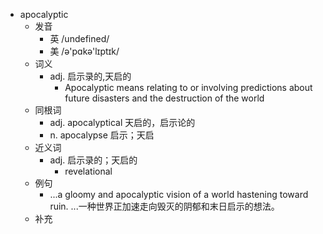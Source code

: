 - apocalyptic
  - 发音
    - 英 /undefined/
    - 美 /ə'pɑkə'lɪptɪk/
  - 词义
    - adj. 启示录的,天启的
      - Apocalyptic means relating to or involving predictions about future disasters and the destruction of the world
  - 同根词
    - adj. apocalyptical 天启的，启示论的
    - n. apocalypse 启示；天启
  - 近义词
    - adj. 启示录的；天启的
      - revelational
  - 例句
    - ...a gloomy and apocalyptic vision of a world hastening toward ruin. ...一种世界正加速走向毁灭的阴郁和末日启示的想法。
  - 补充